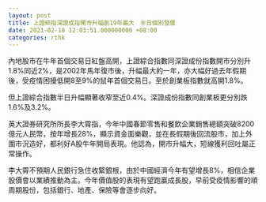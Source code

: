 ```yaml
---
layout: post
title: 上證綜指深證成指開市升幅創19年最大　半日個別發展
date: 2021-02-18 12:03:51.000000000 +08:00
categories: rthk
---
```


內地股市在牛年首個交易日紅盤高開，上證綜合指數同深證成份指數開市分別升1.8%同近2%，是2002年馬年復市後，升幅最大的一年，亦大幅好過去年假期後，受疫情困擾低開8至9%的鼠年首個交易日。至於創業板指數就高開1.8%。

但上證綜合指數半日升幅顯著收窄至近0.4%。深證成份指數同創業板更分別跌1.6%及3.2%。

英大證券研究所所長李大霄指，今年中國春節零售和餐飲企業銷售總額突破8200億元人民幣，按年增長28%，顯示資金面樂觀，並在長假期後回流股市，加上外圍市況造好，都利好A股牛年開局表現。他認為，開市升幅大，短線獲利回吐屬正常操作。

李大霄不預期人民銀行急住收緊銀根，由於中國經濟今年有望增長8%，相信企業股價會以業績推動為主。今年價值股的表現有望跑贏成長股，早前受疫情影響的順周期股份，包括銀行、地產、保險等會逐步向好。
